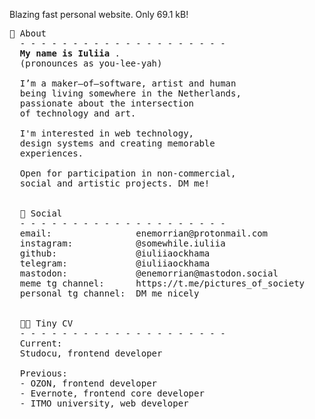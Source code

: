  Blazing fast personal website. Only 69.1 kB!
 
 
 <pre>🦄 About
  - - - - - - - - - - - - - - - - - - - -
  <strong>My name is Iuliia </strong>.
  (pronounces as you-lee-yah)

  I’m a maker–of–software, artist and human
  being living somewhere in the Netherlands,
  passionate about the intersection
  of technology and art.

  I'm interested in web technology,
  design systems and creating memorable
  experiences.

  Open for participation in non-commercial,
  social and artistic projects. DM me!


  📱 Social
  - - - - - - - - - - - - - - - - - - - -
  email:                enemorrian@protonmail.com
  instagram:            @somewhile.iuliia
  github:               @iuliiaockhama
  telegram:             @iuliiaockhama
  mastodon:             @enemorrian@mastodon.social
  meme tg channel:      https://t.me/pictures_of_society
  personal tg channel:  DM me nicely
  

  👩‍💻 Tiny CV
  - - - - - - - - - - - - - - - - - - - -
  Current:
  Studocu, frontend developer

  Previous:
  - OZON, frontend developer
  - Evernote, frontend core developer
  - ITMO university, web developer</pre>
